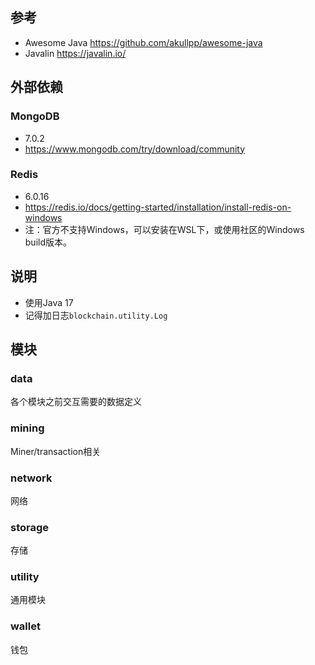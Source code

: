 
## 参考

- Awesome Java
  https://github.com/akullpp/awesome-java
- Javalin
  https://javalin.io/

## 外部依赖

### MongoDB

- 7.0.2
- https://www.mongodb.com/try/download/community

### Redis

- 6.0.16
- https://redis.io/docs/getting-started/installation/install-redis-on-windows
- 注：官方不支持Windows，可以安装在WSL下，或使用社区的Windows build版本。
## 说明

- 使用Java 17
- 记得加日志`blockchain.utility.Log`

## 模块

### data

各个模块之前交互需要的数据定义

### mining

Miner/transaction相关

### network

网络

### storage

存储

### utility

通用模块

### wallet

钱包

